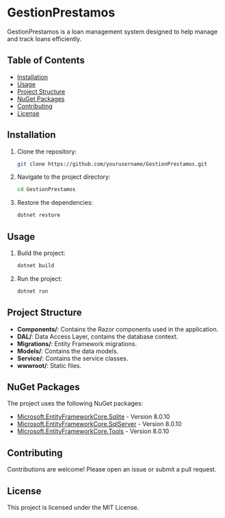 # GestionPrestamos

GestionPrestamos is a loan management system designed to help manage and track loans efficiently.

## Table of Contents

- [Installation](#installation)
- [Usage](#usage)
- [Project Structure](#project-structure)
- [NuGet Packages](#nuget-packages)
- [Contributing](#contributing)
- [License](#license)

## Installation

1. Clone the repository:
    ```sh
    git clone https://github.com/yourusername/GestionPrestamos.git
    ```
2. Navigate to the project directory:
    ```sh
    cd GestionPrestamos
    ```
3. Restore the dependencies:
    ```sh
    dotnet restore
    ```

## Usage

1. Build the project:
    ```sh
    dotnet build
    ```
2. Run the project:
    ```sh
    dotnet run
    ```

## Project Structure

- **Components/**: Contains the Razor components used in the application.
- **DAL/**: Data Access Layer, contains the database context.
- **Migrations/**: Entity Framework migrations.
- **Models/**: Contains the data models.
- **Service/**: Contains the service classes.
- **wwwroot/**: Static files.

## NuGet Packages

The project uses the following NuGet packages:

- [Microsoft.EntityFrameworkCore.Sqlite](https://www.nuget.org/packages/Microsoft.EntityFrameworkCore.Sqlite) - Version 8.0.10
- [Microsoft.EntityFrameworkCore.SqlServer](https://www.nuget.org/packages/Microsoft.EntityFrameworkCore.SqlServer) - Version 8.0.10
- [Microsoft.EntityFrameworkCore.Tools](https://www.nuget.org/packages/Microsoft.EntityFrameworkCore.Tools) - Version 8.0.10

## Contributing

Contributions are welcome! Please open an issue or submit a pull request.

## License

This project is licensed under the MIT License.